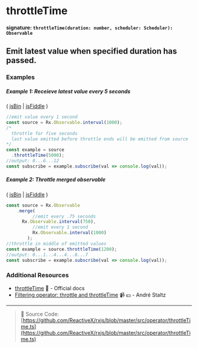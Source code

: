 # throttleTime
#### signature: `throttleTime(duration: number, scheduler: Scheduler): Observable`

## Emit latest value when specified duration has passed.

### Examples

##### Example 1: Receieve latest value every 5 seconds

( [jsBin](http://jsbin.com/koqujayizo/1/edit?js,console) | [jsFiddle](https://jsfiddle.net/btroncone/4zysLc3y/) )

```js
//emit value every 1 second
const source = Rx.Observable.interval(1000);
/*
  throttle for five seconds
  last value emitted before throttle ends will be emitted from source
*/
const example = source
  .throttleTime(5000);
//output: 0...6...12
const subscribe = example.subscribe(val => console.log(val));
```

##### Example 2: Throttle merged observable

( [jsBin](http://jsbin.com/takipadaza/edit?js,console) | [jsFiddle](https://jsfiddle.net/btroncone/xhd1zy3m/) )

```js
const source = Rx.Observable
	.merge(
          //emit every .75 seconds
	  Rx.Observable.interval(750),
          //emit every 1 second
          Rx.Observable.interval(1000)
        );
//throttle in middle of emitted values
const example = source.throttleTime(1200);
//output: 0...1...4...4...8...7
const subscribe = example.subscribe(val => console.log(val));
```


### Additional Resources
* [throttleTime](http://reactivex.io/rxjs/class/es6/Observable.js~Observable.html#instance-method-throttleTime) :newspaper: - Official docs
* [Filtering operator: throttle and throttleTime](https://egghead.io/lessons/rxjs-filtering-operators-throttle-and-throttletime?course=rxjs-beyond-the-basics-operators-in-depth) :video_camera: :dollar: - André Staltz

---
> :file_folder: Source Code:  [https://github.com/ReactiveX/rxjs/blob/master/src/operator/throttleTime.ts](https://github.com/ReactiveX/rxjs/blob/master/src/operator/throttleTime.ts)
